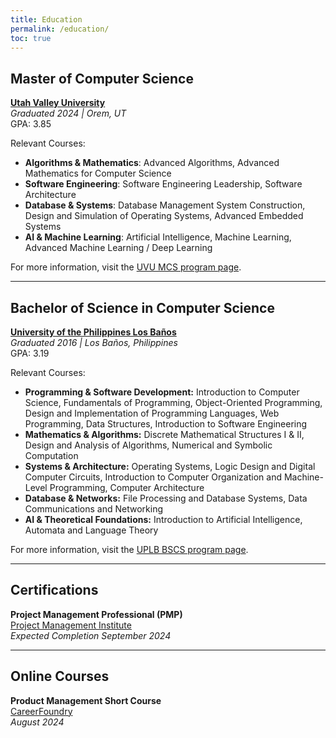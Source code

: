```yaml
---
title: Education
permalink: /education/
toc: true
---
```


## Master of Computer Science  
**[Utah Valley University](https://www.uvu.edu/)**  
*Graduated 2024 | Orem, UT*  
GPA: 3.85

Relevant Courses:
- **Algorithms & Mathematics**: Advanced Algorithms, Advanced Mathematics for Computer Science
- **Software Engineering**: Software Engineering Leadership, Software Architecture
- **Database & Systems**: Database Management System Construction, Design and Simulation of Operating Systems, Advanced Embedded Systems
- **AI & Machine Learning**: Artificial Intelligence, Machine Learning, Advanced Machine Learning / Deep Learning

For more information, visit the [UVU MCS program page](https://www.uvu.edu/mcs/program/).

---

## Bachelor of Science in Computer Science  
**[University of the Philippines Los Baños](https://uplb.edu.ph/)**  
*Graduated 2016 | Los Baños, Philippines*  
GPA: 3.19

Relevant Courses:

- **Programming & Software Development:** Introduction to Computer Science, Fundamentals of Programming, Object-Oriented Programming, Design and Implementation of Programming Languages, Web Programming, Data Structures, Introduction to Software Engineering
- **Mathematics & Algorithms:** Discrete Mathematical Structures I & II, Design and Analysis of Algorithms, Numerical and Symbolic Computation
- **Systems & Architecture:** Operating Systems, Logic Design and Digital Computer Circuits, Introduction to Computer Organization and Machine-Level Programming, Computer Architecture
- **Database & Networks:** File Processing and Database Systems, Data Communications and Networking
- **AI & Theoretical Foundations:** Introduction to Artificial Intelligence, Automata and Language Theory

For more information, visit the [UPLB BSCS program page](https://ics.uplb.edu.ph/degree-programs/bs-computer-science/).

---

## Certifications
**Project Management Professional (PMP)**    
[Project Management Institute](https://www.pmi.org/certifications/project-management-pmp)    
*Expected Completion September 2024*

---

## Online Courses
**Product Management Short Course**    
[CareerFoundry](https://careerfoundry.com/en/courses/become-a-product-manager/)    
*August 2024*